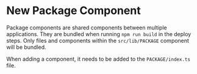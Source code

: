 # New Package Component

Package components are shared components between multiple applications. They are bundled when running `npm run build` in the deploy steps. Only files and components within the `src/lib/PACKAGE` component will be bundled.

When adding a component, it needs to be added to the `PACKAGE/index.ts` file.